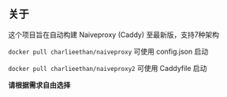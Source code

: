 ## 关于
这个项目旨在自动构建 Naiveproxy (Caddy) 至最新版，支持7种架构	

`docker pull charlieethan/naiveproxy` 可使用 config.json 启动


`docker pull charlieethan/naiveproxy2` 可使用 Caddyfile 启动


**请根据需求自由选择**